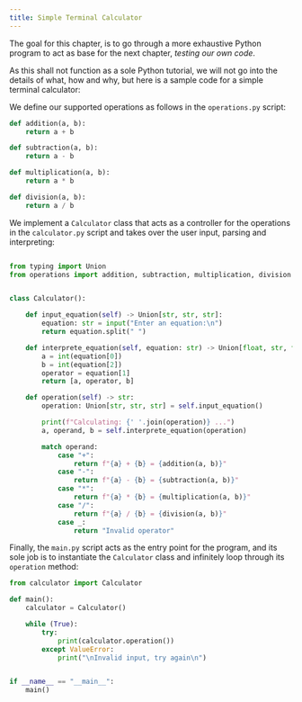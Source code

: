 ```yaml
---
title: Simple Terminal Calculator
---
```


The goal for this chapter, is to go through a more exhaustive Python program to act as base for the next chapter, *testing our own code*.

As this shall not function as a sole Python tutorial, we will not go into the details of what, how and why, but here is a sample code for a simple terminal calculator:

We define our supported operations as follows in the `operations.py` script:

```python title=operations.py
def addition(a, b):
    return a + b

def subtraction(a, b):
    return a - b

def multiplication(a, b):
    return a * b

def division(a, b):
    return a / b
```

We implement a `Calculator` class that acts as a controller for the operations in the `calculator.py` script and takes over the user input, parsing and interpreting:

```python title=calculator.py

from typing import Union
from operations import addition, subtraction, multiplication, division


class Calculator():

    def input_equation(self) -> Union[str, str, str]:
        equation: str = input("Enter an equation:\n")
        return equation.split(" ")

    def interprete_equation(self, equation: str) -> Union[float, str, float]:
        a = int(equation[0])
        b = int(equation[2])
        operator = equation[1]
        return [a, operator, b]

    def operation(self) -> str:
        operation: Union[str, str, str] = self.input_equation()

        print(f"Calculating: {' '.join(operation)} ...")
        a, operand, b = self.interprete_equation(operation)

        match operand:
            case "+":
                return f"{a} + {b} = {addition(a, b)}"
            case "-":
                return f"{a} - {b} = {subtraction(a, b)}"
            case "*":
                return f"{a} * {b} = {multiplication(a, b)}"
            case "/":
                return f"{a} / {b} = {division(a, b)}"
            case _:
                return "Invalid operator"
```

Finally, the `main.py` script acts as the entry point for the program, and its sole job is to instantiate the `Calculator` class and infinitely loop through its `operation` method:

```python title=main.py
from calculator import Calculator

def main():
    calculator = Calculator()

    while (True):
        try:
            print(calculator.operation())
        except ValueError:
            print("\nInvalid input, try again\n")


if __name__ == "__main__":
    main()
```